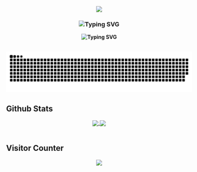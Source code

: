 <div align="center">
<img src="https://rishavanand.github.io/static/images/greetings.gif" align="center" style="height:300px;" />
</div>

### **<div align="center"><img src="https://readme-typing-svg.demolab.com?font=Fira+Code&pause=1000&width=435&lines=%E6%88%91%E6%98%AF+Jard1n%2C+%E6%AC%A2%E8%BF%8E%E6%9D%A5%E5%88%B0%E6%88%91%E7%9A%84GitHub" alt="Typing SVG" /></div>**

**<div align="center"><img src="https://readme-typing-svg.demolab.com?font=Fira+Code&pause=1000&width=435&lines=I'm+Jard1n.+Welcome+to+my+GitHub!" alt="Typing SVG" /></div>**

<br/>

<a href="https://github.com/Jard1n">
  <img src="https://raw.githubusercontent.com/Jard1n/Jard1n/output/github-contribution-grid-snake.svg" />
</a>
<br>

## Github Stats 

<div align="center">
<a href="https://github.com/Jard1n">
  <img src="https://github-readme-stats.vercel.app/api?username=Jard1n&show_icons=true&count_private=true&hide_border=true&theme=vue" align="center" style="height:180px;" /> 
  <img src="https://github-readme-stats.vercel.app/api/top-langs/?username=Jard1n&show_icons=true&count_private=true&hide_border=true&theme=vue" align="center" style="height:180px;" />
</div>
</a>
<br/>


## Visitor Counter

<div align="center">
<a href="https://github.com/Jard1n">
   <img src="https://moe-counter.glitch.me/get/@Jard1n?theme=rule34" align="center" />
</div>

<br/>
